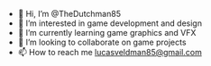 - 👋 Hi, I’m @TheDutchman85
- 👀 I’m interested in game development and design
- 🌱 I’m currently learning game graphics and VFX
- 💞️ I’m looking to collaborate on game projects
- 📫 How to reach me lucasveldman85@gmail.com
<!---
TheDutchman85/TheDutchman85 is a ✨ special ✨ repository because its `README.md` (this file) appears on your GitHub profile.
You can click the Preview link to take a look at your changes.
--->

